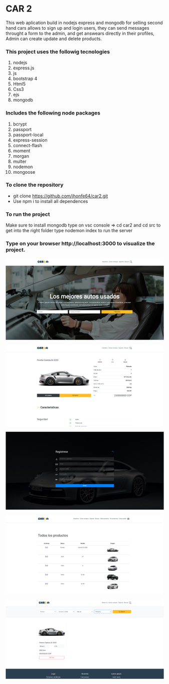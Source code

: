 

# CAR 2

This web aplication build in nodejs express and mongodb for selling second hand cars allows to sign up and login users, they can send messages throught a form to the admin, and get answears directly in their profiles, Admin can create update and delete products.


### This project uses the followig tecnologies

1. nodejs
2. express.js
3. js
4. bootstrap 4
5. Html5
6. Css3
7. ejs
8. mongodb

### Includes the following node packages

1. bcrypt 
2. passport
3. passport-local
4. express-session
5. connect-flash
6. moment
7. morgan
8. multer
9. nodemon
10. mongoose


### To clone the repository

- git clone https://github.com/jhonfe64/car2.git
- Use npm i to install all dependences 


### To run the project

Make sure to install mongodb
type on vsc console => cd car2 and cd src to get into the right folder
type nodemon index to run the server


### Type on your browser http://localhost:3000 to visualize the project.




![](https://github.com/jhonfe64/car2/blob/master/c21.jpg?raw=true)


 
![](https://github.com/jhonfe64/car2/blob/master/c22.jpg?raw=true)



![](https://github.com/jhonfe64/car2/blob/master/c24.jpg?raw=true)



![](https://github.com/jhonfe64/car2/blob/master/all_products.png?raw=true)



![](https://github.com/jhonfe64/car2/blob/master/searching2.png?raw=true)
